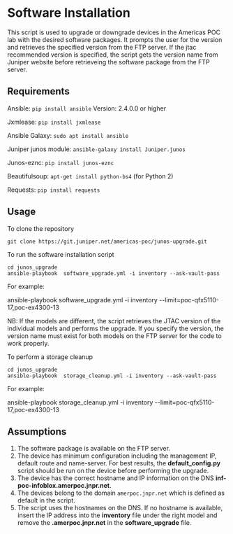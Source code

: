 # Software Installation

This script is used to upgrade or downgrade devices in the Americas POC lab with the desired software packages. It prompts the user for the version and retrieves the specified version from the FTP server. If the jtac recommended version is specified, the script gets the version name from Juniper website before retrieveing the software package from the FTP server.

## Requirements

Ansible: `pip install ansible`  Version: 2.4.0.0 or higher

Jxmlease: `pip install jxmlease`

Ansible Galaxy: `sudo apt install ansible`

Juniper junos module: `ansible-galaxy install Juniper.junos`

Junos-eznc: `pip install junos-eznc`

Beautifulsoup: `apt-get install python-bs4`  (for Python 2)

Requests: `pip install requests`

## Usage

To clone the repository

`git clone https://git.juniper.net/americas-poc/junos-upgrade.git`

To run the software installation script

```
cd junos_upgrade
ansible-playbook  software_upgrade.yml -i inventory --ask-vault-pass
```
For example:

ansible-playbook  software_upgrade.yml -i inventory --limit=poc-qfx5110-17,poc-ex4300-13

NB: If the models are different, the script retrieves the JTAC version of the individual models and performs the upgrade. If you specify the version, the version name must exist for both models on the FTP server for the code to work properly.  


To perform a storage cleanup

```
cd junos_upgrade
ansible-playbook  storage_cleanup.yml -i inventory --ask-vault-pass
```

For example:

ansible-playbook  storage_cleanup.yml  -i inventory --limit=poc-qfx5110-17,poc-ex4300-13


## Assumptions

 1. The software package is available on the FTP server.
 2. The device has minimum configuration including the management IP, default route and name-server. For best results, the **default_config.py** script should be run on the device before performing the upgrade.
 3. The device has the correct hostname and IP information on the DNS **inf-poc-infoblox.amerpoc.jnpr.net**.
 4. The devices belong to the domain `amerpoc.jnpr.net` which is defined as default in the script.
 5. The script uses the hostnames on the DNS. If no hostname is available, insert the IP address into the **inventory** file under the right model and remove the **.amerpoc.jnpr.net** in the **software_upgrade** file.
